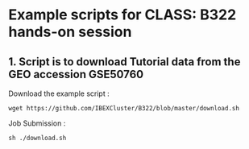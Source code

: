 # Example scripts for CLASS: B322 hands-on session 



## 1. Script is to download Tutorial data from the GEO accession GSE50760

Download the example script :

	wget https://github.com/IBEXCluster/B322/blob/master/download.sh

Job Submission :

	sh ./download.sh
	

	
